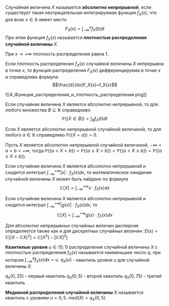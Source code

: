 Случайная величина $X$ называется **абсолютно непрерывной**, если существует такая неотрицательная интегрируемая функция $f_X(x)$, что для всех $x \in \mathbb{R}$ имеет место
$$F_X(x) = \int_{-\infty}^x f_X(t)dt$$
При этом функция $f_X(x)$ называется **плотностью распределения случайной величины** $X$.

При $x \rightarrow +\infty$ плотность распределения равна $1$.

Если плотность распределения $f_X(x)$ случайной величины $X$ непрерывна в точке $x$, то функция распределения $F_X(x)$ дифференцируема в точке $x$ и справедлива формула:
$$\frac{d}{dx}F_X(x)=f_X(x)$$

![[4_Функция_распределения_и_плотность_распределения.png]]

Если случайная величина $X$ является абсолютно непрерывной, то для любого множества $B \subseteq \mathbb{R}$ справедливо
$$\mathbb{P}(\{X \in B\}) = \int_{B} f_X(t)dt$$ 

Если $X$ является абсолютно непрерывной случайной величиной, то для любого $a \in \mathbb{R}$ справедливо $\mathbb{P}(\{X=a\})=0$.

Пусть $X$ является абсолютно непрерывной случайной величиной, $-\infty < a < b < +\infty$, тогда $\mathbb{P}(\{a < X < b\})=\mathbb{P}(\{a \le X < b\})=\mathbb{P}(\{a < X \le b\})=\mathbb{P}(\{a \le X \le b\})$.

Если случайная величина $X$ является абсолютно непрерывной и сходится интеграл
$\int_{-\infty}^{+\infty} |x| \cdot f_X(x)dx$, то математическое ожидание случайной величины $X$ может быть найдено по формуле
$$\mathbb{E}[X] = \int_{-\infty}^{+\infty} x \cdot f_X(x)dx$$

Если случайная величина $X$ является абсолютно непрерывной и сходится интеграл
$\int_{-\infty}^{+\infty} |g(x)| \cdot f_X(x)dx$, то
$$\mathbb{E}[X] = \int_{-\infty}^{+\infty} g(x) \cdot f_X(x)dx$$

Для абсолютно непрерывных случайных величин дисперсия определяется также как и для дискретных случайных величин: $D(x)=\mathbb{E}[(X-\mathbb{E}X)^2] = \mathbb{E}[X^2]-[\mathbb{E}X]^2]$

**Квантилью уровня** $u \in (0;1)$ распределения случайной величины $X$ с плотностью распределения $f_X(x)$ называется наименьшее число $q$, при котором $\int_{-\infty}^{q} f_X(x)dx=u$.
$q_X(u)$ - квантиль уровня $u$ для случайной величины $X$.

$q_X(0,25)$ - первый квантиль
$q_X(0,5)$ - второй квантиль
$q_X(0,75)$ - третий квантиль

**Медианой распределения случайной величины** $X$ называется квантиль с уровнем $u=0,5$.
$med(X)=q_X(0,5)$.


